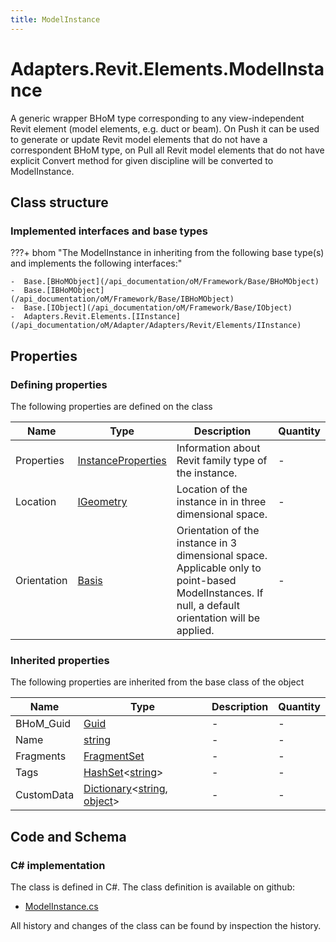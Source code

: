 ```yaml
---
title: ModelInstance
---
```


# Adapters.Revit.Elements.ModelInstance

A generic wrapper BHoM type corresponding to any view-independent Revit element (model elements, e.g. duct or beam). On Push it can be used to generate or update Revit model elements that do not have a correspondent BHoM type, on Pull all Revit model elements that do not have explicit Convert method for given discipline will be converted to ModelInstance.

## Class structure

### Implemented interfaces and base types

???+ bhom "The ModelInstance in inheriting from the following base type(s) and implements the following interfaces:"

    -  Base.[BHoMObject](/api_documentation/oM/Framework/Base/BHoMObject)
    -  Base.[IBHoMObject](/api_documentation/oM/Framework/Base/IBHoMObject)
    -  Base.[IObject](/api_documentation/oM/Framework/Base/IObject)
    -  Adapters.Revit.Elements.[IInstance](/api_documentation/oM/Adapter/Adapters/Revit/Elements/IInstance)


## Properties



### Defining properties

The following properties are defined on the class

| Name             | Type             | Description      | Quantity         |
|------------------|------------------|------------------|------------------|
| Properties | [InstanceProperties](/api_documentation/oM/Adapter/Adapters/Revit/Properties/InstanceProperties) | Information about Revit family type of the instance. | - |
| Location | [IGeometry](/api_documentation/oM/Dimensional/Geometry/IGeometry) | Location of the instance in in three dimensional space. | - |
| Orientation | [Basis](/api_documentation/oM/Dimensional/Geometry/Basis) | Orientation of the instance in 3 dimensional space. Applicable only to point-based ModelInstances. If null, a default orientation will be applied. | - |


### Inherited properties
The following properties are inherited from the base class of the object

| Name             | Type             | Description      | Quantity         |
|------------------|------------------|------------------|------------------|
| BHoM_Guid | [Guid](https://learn.microsoft.com/en-us/dotnet/api/System.Guid?view=netstandard-2.0) | - | - |
| Name | [string](https://learn.microsoft.com/en-us/dotnet/api/System.String?view=netstandard-2.0) | - | - |
| Fragments | [FragmentSet](/api_documentation/oM/Framework/Base/FragmentSet) | - | - |
| Tags | [HashSet](https://learn.microsoft.com/en-us/dotnet/api/System.Collections.Generic.HashSet-1?view=netstandard-2.0)&lt;[string](https://learn.microsoft.com/en-us/dotnet/api/System.String?view=netstandard-2.0)&gt; | - | - |
| CustomData | [Dictionary](https://learn.microsoft.com/en-us/dotnet/api/System.Collections.Generic.Dictionary-2?view=netstandard-2.0)&lt;[string](https://learn.microsoft.com/en-us/dotnet/api/System.String?view=netstandard-2.0), [object](https://learn.microsoft.com/en-us/dotnet/api/System.Object?view=netstandard-2.0)&gt; | - | - |


## Code and Schema

### C# implementation

The class is defined in C#. The class definition is available on github:

- [ModelInstance.cs](https://github.com/BHoM/Revit_Toolkit/blob/develop/Revit_oM/Elements/ModelInstance.cs)

All history and changes of the class can be found by inspection the history.
